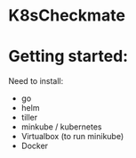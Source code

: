 # K8sCheckmate

# Getting started:
Need to install:
- go
- helm 
- tiller
- minkube / kubernetes
- Virtualbox (to run minikube)
- Docker

